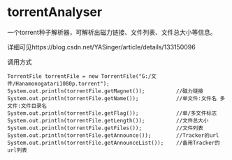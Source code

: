 # torrentAnalyser
一个torrent种子解析器，可解析出磁力链接、文件列表、文件总大小等信息。

详细可见https://blog.csdn.net/YASinger/article/details/133150096

调用方式
```
TorrentFile torrentFile = new TorrentFile("G:/文件/Hanamonogatari1080p.torrent");
System.out.println(torrentFile.getMagnet());          //磁力链接
System.out.println(torrentFile.getName());            //单文件:文件名 多文件:文件目录名
System.out.println(torrentFile.getFlag());            //单/多文件标志
System.out.println(torrentFile.getLength());          //文件总大小
System.out.println(torrentFile.getFiles());           //文件列表
System.out.println(torrentFile.getAnnounce());        //Tracker的url
System.out.println(torrentFile.getAnnounceList());    //备用Tracker的url列表
```
